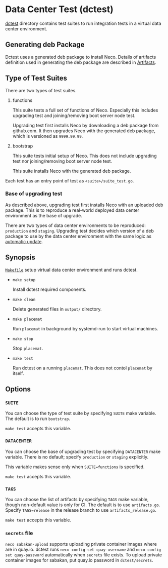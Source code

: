 Data Center Test (dctest)
=========================

[dctest](dctest/) directory contains test suites to run integration
tests in a virtual data center environment.

Generating deb Package
----------------------

Dctest uses a generated deb package to install Neco.
Details of artifacts definition used in generating the deb package are
described in [Artifacts](artifacts).

Type of Test Suites
-------------------

There are two types of test suites.

1. functions

    This suite tests a full set of functions of Neco.  Especially this includes
    upgrading test and joining/removing boot server node test.

    Upgrading test first installs Neco by downloading a deb package from
    github.com.  It then upgrades Neco with the generated deb package,
    which is versioned as `9999.99.99`.

2. bootstrap

    This suite tests initial setup of Neco.  This does not include
    upgrading test nor joining/removing boot server node test.

    This suite installs Neco with the generated deb package.

Each test has an entry point of test as `<suite>/suite_test.go`.

### Base of upgrading test

As described above, upgrading test first installs Neco with an uploaded deb
package.  This is to reproduce a real-world deployed data center environment
as the base of upgrade.

There are two types of data center environments to be reproduced: `production`
and `staging`.  Upgrading test decides which version of a deb package to use
by the data center environment with the same logic as
[automatic update](update#tag-name-and-release-flow).

Synopsis
--------

[`Makefile`](Makefile) setup virtual data center environment and runs dctest.

* `make setup`

    Install dctest required components.

* `make clean`

    Delete generated files in `output/` directory.

* `make placemat`

    Run `placemat` in background by systemd-run to start virtual machines.

* `make stop`

    Stop `placemat`.

* `make test`

    Run dctest on a running `placemat`.  This does not contol `placemat` by itself.

Options
-------

### `SUITE`

You can choose the type of test suite by specifying `SUITE` make variable.
The default is to run `bootstrap`.

`make test` accepts this variable.

### `DATACENTER`

You can choose the base of upgrading test by specifying `DATACENTER` make
variable.
There is no default; specify `production` or `staging` explicitly.

This variable makes sense only when `SUITE=functions` is specified.

`make test` accepts this variable.

### `TAGS`

You can choose the list of artifacts by specifying `TAGS` make variable,
though non-default value is only for CI.
The default is to use `artifacts.go`.
Specify `TAGS=release` in the release branch to use `artifacts_release.go`.

`make test` accepts this variable.

### `secrets` file

`neco sabakan-upload` supports uploading private container images where are in quay.io.
dctest runs `neco config set quay-username` and `neco config set quay-password` automatically when `secrets` file exists.
To upload private container images for sabakan, put quay.io password in `dctest/secrets`.
